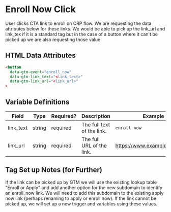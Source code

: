 # Enroll Now Click

User clicks  CTA link to enroll on CRP flow. We are requesting the data attributes below for these links. We would be able to pick up the link_url and link_tex if it is a standard <a> tag but in the case of a button where it can't be picked up we are also requesting those value.


## HTML Data Attributes

```html
<button
  data-gtm-event="enroll_now"
  data-gtm-link_text="<link_text>"
  data-gtm-link_url="<link_url>"
>
```

## Variable Definitions

|Field|Type|Required?|Description|Example|
| --- | --- | --- | --- | --- |
|link_text|string|required|The full text of the link.|`enroll now`|
|link_url|string|required|The full URL of the link.|https://www.example.com/form|


## Tag Set up Notes (for Further)
If the link can be picked up by GTM we will use the existing lookup table "Enroll or Apply" and add another option for the new subdomain to identify an enroll_now link. We will need to add this subdomain to the existing apply now link (perhaps renaming to apply or enroll now). If the link cannot be picked up, we will set up a new trigger and variables using these values.
